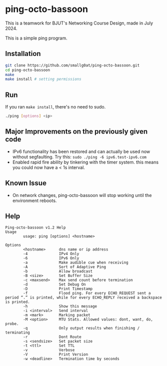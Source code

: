 # ping-octo-bassoon

This is a teamwork for BJUT's Networking Course Design, made in July 2024.

This is a simple ping program.

## Installation

```bash
git clone https://github.com/smallg0at/ping-octo-bassoon.git
cd ping-octo-bassoon
make
make install # setting permissions
```

## Run

If you ran `make install`, there's no need to sudo.

```bash
./ping [options] <ip>
```

## Major Improvements on the previously given code

- IPv6 functionality has been restored and can actually be used now without segfaulting. Try this: `sudo ./ping -6 ipv6.test-ipv6.com`
- Enabled rapid fire ability by tinkering with the timer system. this means you could now have a < 1s interval.

## Known Issue

- On network changes, ping-octo-bassoon will stop working until the environment reboots.

## Help
```
Ping-octo-bassoon v1.2 Help
Usage
        usage: ping [options] <hostname>

Options
        <hostname>      dns name or ip address
        -4              IPv4 Only
        -6              IPv6 Only
        -a              Make audible cue when receiving
        -A              Sort of Adaptive Ping
        -b              Allow broadcast
        -B <size>       Set Buffer Size
        -c <maxsend>    Max send count before termination
        -d              Set Debug On
        -D              Print Timestamp
        -f              Flood ping. For every ECHO_REQUEST sent a period “.” is printed, while for every ECHO_REPLY received a backspace is printed. 
        -h              Show this message
        -i <interval>   Send interval
        -m <mark>       Marking packet
        -M <option>     MTU Stats. Allowed values: dont, want, do, probe.
        -q              Only output results when finishing / terminating
        -r              Dont Route
        -s <sendsize>   Set packet size
        -t <ttl>        Set TTL
        -v              Verbose
        -V              Print Version
        -w <deadline>   Termination time by seconds
```
